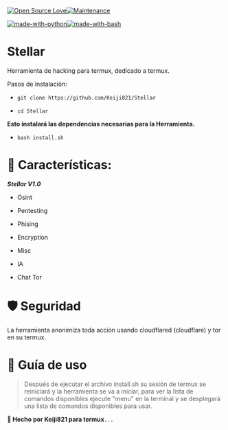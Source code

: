 [![Open Source Love](https://badges.frapsoft.com/os/v1/open-source.svg?v=103)](https://github.com/ellerbrock/open-source-badges/)[![Maintenance](https://img.shields.io/badge/Maintained%3F-yes-green.svg)](https://GitHub.com/Naereen/StrapDown.js/graphs/commit-activity)

[![made-with-python](https://img.shields.io/badge/Made%20with-Python-1f425f.svg)](https://www.python.org/)[![made-with-bash](https://img.shields.io/badge/Made%20with-Bash-1f425f.svg)](https://www.gnu.org/software/bash/)


# Stellar

Herramienta de hacking para termux, dedicado a termux.

Pasos de instalación:

- ```git clone https://github.com/Keiji821/Stellar```

- ```cd Stellar```

**Esto instalará las dependencias necesarias para la Herramienta.**

- ```bash install.sh```

# 🧩 Características:

___Stellar V1.0___

- Osint

- Pentesting

- Phising

- Encryption

- Misc

- IA

- Chat Tor

# 🛡 Seguridad
La herramienta anonimiza toda acción usando cloudflared (cloudflare) y tor en su termux.
# 

# 📄 Guía de uso

> Después de ejecutar el archivo install.sh su sesión de termux se reiniciará y la herramienta se va a iniciar, para ver la lista de comandos disponibles ejecute "menu" en la terminal y se desplegará una lista de comandos disponibles para usar.

**🍁 Hecho por Keiji821 para termux**```...```
# 